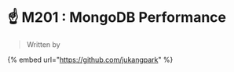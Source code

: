 # ☝ M201 : MongoDB Performance







> Written by

{% embed url="https://github.com/jukangpark" %}
